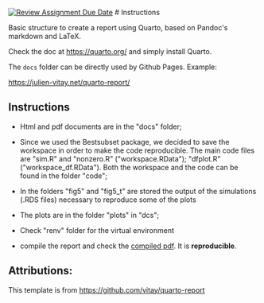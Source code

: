 [![Review Assignment Due Date](https://classroom.github.com/assets/deadline-readme-button-24ddc0f5d75046c5622901739e7c5dd533143b0c8e959d652212380cedb1ea36.svg)](https://classroom.github.com/a/I2-kIT4b) \# Instructions

Basic structure to create a report using Quarto, based on Pandoc's markdown and LaTeX.

Check the doc at <https://quarto.org/> and simply install Quarto.

The `docs` folder can be directly used by Github Pages. Example:

<https://julien-vitay.net/quarto-report/>

## Instructions

-   Html and pdf documents are in the "docs" folder;

-   Since we used the Bestsubset package, we decided to save the workspace in order to make the code reproducible. The main code files are "sim.R" and "nonzero.R" ("workspace.RData"); "dfplot.R" ("workspace_df.RData"). Both the workspace and the code can be found in the folder "code";

-   In the folders "fig5" and "fig5_t" are stored the output of the simulations (.RDS files) necessary to reproduce some of the plots

-   The plots are in the folder "plots" in "dcs";

-   Check "renv" folder for the virtual environment

-   compile the report and check the [compiled pdf](docs/report.pdf). It is  **reproducible**.

## Attributions:

This template is from <https://github.com/vitay/quarto-report>




